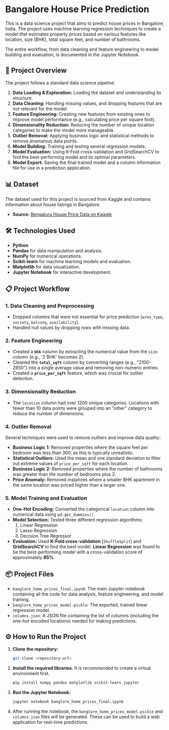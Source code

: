 # Bangalore House Price Prediction

This is a data science project that aims to predict house prices in Bangalore, India. The project uses machine learning regression techniques to create a model that estimates property prices based on various features like location, size (BHK), total square feet, and number of bathrooms.

The entire workflow, from data cleaning and feature engineering to model building and evaluation, is documented in the Jupyter Notebook.

## 🚀 Project Overview

The project follows a standard data science pipeline:

1.  **Data Loading & Exploration:** Loading the dataset and understanding its structure.
2.  **Data Cleaning:** Handling missing values, and dropping features that are not relevant for the model.
3.  **Feature Engineering:** Creating new features from existing ones to improve model performance (e.g., calculating price per square foot).
4.  **Dimensionality Reduction:** Reducing the number of unique location categories to make the model more manageable.
5.  **Outlier Removal:** Applying business logic and statistical methods to remove anomalous data points.
6.  **Model Building:** Training and testing several regression models.
7.  **Model Evaluation:** Using K-Fold cross-validation and GridSearchCV to find the best-performing model and its optimal parameters.
8.  **Model Export:** Saving the final trained model and a column information file for use in a prediction application.

## 📊 Dataset

The dataset used for this project is sourced from Kaggle and contains information about house listings in Bangalore.

-   **Source:** [Bengaluru House Price Data on Kaggle](https://www.kaggle.com/amitabhajoy/bengaluru-house-price-data)

## 🛠️ Technologies Used

-   **Python**
-   **Pandas** for data manipulation and analysis.
-   **NumPy** for numerical operations.
-   **Scikit-learn** for machine learning models and evaluation.
-   **Matplotlib** for data visualization.
-   **Jupyter Notebook** for interactive development.

## 📋 Project Workflow

### 1. Data Cleaning and Preprocessing
-   Dropped columns that were not essential for price prediction (`area_type`, `society`, `balcony`, `availability`).
-   Handled null values by dropping rows with missing data.

### 2. Feature Engineering
-   Created a **`bhk`** column by extracting the numerical value from the `size` column (e.g., '2 BHK' becomes 2).
-   Cleaned the **`total_sqft`** column by converting ranges (e.g., "2100-2850") into a single average value and removing non-numeric entries.
-   Created a **`price_per_sqft`** feature, which was crucial for outlier detection.

### 3. Dimensionality Reduction
-   The `location` column had over 1200 unique categories. Locations with fewer than 10 data points were grouped into an "other" category to reduce the number of dimensions.

### 4. Outlier Removal
Several techniques were used to remove outliers and improve data quality:
-   **Business Logic 1:** Removed properties where the square feet per bedroom was less than 300, as this is typically unrealistic.
-   **Statistical Outliers:** Used the mean and one standard deviation to filter out extreme values of `price_per_sqft` for each location.
-   **Business Logic 2:** Removed properties where the number of bathrooms was greater than the number of bedrooms plus 2.
-   **Price Anomaly:** Removed instances where a smaller BHK apartment in the same location was priced higher than a larger one.

### 5. Model Training and Evaluation
-   **One-Hot Encoding:** Converted the categorical `location` column into numerical data using `pd.get_dummies()`.
-   **Model Selection:** Tested three different regression algorithms:
    1.  Linear Regression
    2.  Lasso Regression
    3.  Decision Tree Regressor
-   **Evaluation:** Used **K-Fold cross-validation** (`ShuffleSplit`) and **GridSearchCV** to find the best model. **Linear Regression** was found to be the best-performing model with a cross-validation score of approximately **85%**.

## 📦 Project Files

-   `banglore_home_prices_final.ipynb`: The main Jupyter notebook containing all the code for data analysis, feature engineering, and model training.
-   `banglore_home_prices_model.pickle`: The exported, trained linear regression model.
-   `columns.json`: A JSON file containing the list of columns (including the one-hot encoded locations) needed for making predictions.

## ⚙️ How to Run the Project

1.  **Clone the repository:**
    ```bash
    git clone <repository-url>
    ```
2.  **Install the required libraries.** It is recommended to create a virtual environment first.
    ```bash
    pip install numpy pandas matplotlib scikit-learn jupyter
    ```
3.  **Run the Jupyter Notebook:**
    ```bash
    jupyter notebook banglore_home_prices_final.ipynb
    ```
4.  After running the notebook, the `banglore_home_prices_model.pickle` and `columns.json` files will be generated. These can be used to build a web application for real-time predictions.
